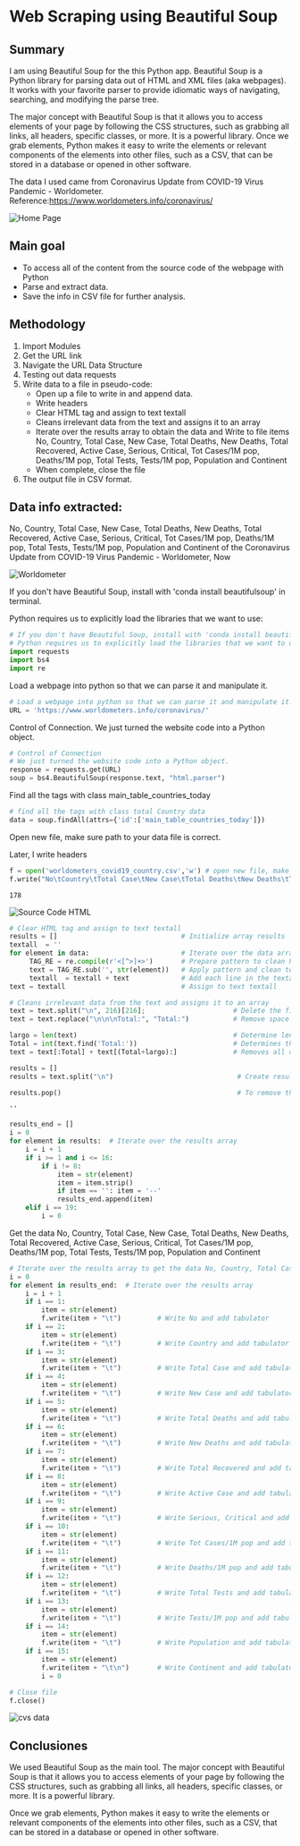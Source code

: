 # Web Scraping using Beautiful Soup

## Summary

I am using Beautiful Soup for the this Python app. Beautiful Soup is a Python library for parsing data out of HTML and XML files (aka webpages). It works with your favorite parser to provide idiomatic ways of navigating, searching, and modifying the parse tree.

The major concept with Beautiful Soup is that it allows you to access elements of your page by following the CSS structures, such as grabbing all links, all headers, specific classes, or more. It is a powerful library. Once we grab elements, Python makes it easy to write the elements or relevant components of the elements into other files, such as a CSV, that can be stored in a database or opened in other software.

The data I used came from Coronavirus Update from COVID-19 Virus Pandemic - Worldometer. Reference:https://www.worldometers.info/coronavirus/

![Home Page](images/home.png)

## Main goal

+ To access all of the content from the source code of the webpage with Python
+ Parse and extract data. 
+ Save the info in CSV file for further analysis.

## Methodology

1. Import Modules
2. Get the URL link
3. Navigate the URL Data Structure
4. Testing out data requests
5. Write data to a file in pseudo-code:
    + Open up a file to write in and append data. 
    + Write headers
    + Clear HTML tag and assign to text textall
    + Cleans irrelevant data from the text and assigns it to an array
    + Iterate over the results array to obtain the data and Write to file items No, Country, Total Case, New Case, Total Deaths, New Deaths, Total Recovered, Active Case, Serious, Critical, Tot Cases/1M pop, Deaths/1M pop, Total Tests, Tests/1M pop, Population and Continent
    + When complete, close the file
6. The output file in CSV format.

## Data info extracted:
No, Country, Total Case, New Case, Total Deaths, New Deaths, Total Recovered, Active Case, Serious, Critical, Tot Cases/1M pop, Deaths/1M pop, Total Tests, Tests/1M pop, Population and Continent of the Coronavirus Update from COVID-19 Virus Pandemic - Worldometer, Now

![Worldometer](images/Worldometer1.png)

If you don't have Beautiful Soup, install with 'conda install beautifulsoup' in terminal.

Python requires us to explicitly load the libraries that we want to use:


```python
# If you don't have Beautiful Soup, install with 'conda install beautifulsoup' in terminal
# Python requires us to explicitly load the libraries that we want to use:
import requests
import bs4
import re
```

Load a webpage into python so that we can parse it and manipulate it.


```python
# Load a webpage into python so that we can parse it and manipulate it.
URL = 'https://www.worldometers.info/coronavirus/'
```

Control of Connection. We just turned the website code into a Python object. 


```python
# Control of Connection
# We just turned the website code into a Python object. 
response = requests.get(URL)
soup = bs4.BeautifulSoup(response.text, "html.parser")
```

Find all the tags with class main_table_countries_today


```python
# find all the tags with class total Country data
data = soup.findAll(attrs={'id':['main_table_countries_today']})
```

Open new file, make sure path to your data file is correct.

Later, I write headers


```python
f = open('worldometers_covid19_country.csv','w') # open new file, make sure path to your data file is correctf = open('worldometers_covid19_country.csv','w') # open new file, make sure path to your data file is correct
f.write("No\tCountry\tTotal Case\tNew Case\tTotal Deaths\tNew Deaths\tTotal Recovered\tActive Case\tSerious, Critical\tTot Cases/1M pop\tDeaths/1M pop\tTotal Tests\tTests/1M pop\tPopulation\tContinent" + "\n") # write headers
```




    178



![Source Code HTML](images/code.png)


```python
# Clear HTML tag and assign to text textall
results = []                               # Initialize array results
textall  = '' 
for element in data:                       # Iterate over the data array
     TAG_RE = re.compile(r'<[^>]+>')       # Prepare pattern to clean html tag from str (element) strings
     text = TAG_RE.sub('', str(element))   # Apply pattern and clean text html tag
     textall  = textall + text             # Add each line in the textall string
text = textall                             # Assign to text textall
```


```python
# Cleans irrelevant data from the text and assigns it to an array
text = text.split("\n", 216)[216];                      # Delete the first 216 lines of the text
text = text.replace("\n\n\nTotal:", "Total:")           # Remove space after string 

largo = len(text)                                       # Determine length of text                                    
Total = int(text.find('Total:'))                        # Determines the position of the string Total:    
text = text[:Total] + text[(Total+largo):]              # Removes all characters from the text starting from the string Total: to the end

results = []
results = text.split("\n")                               # Create result arrays with valid data

results.pop()                                            # To remove the last item from the list  
```




    ''




```python
results_end = []
i = 0
for element in results:  # Iterate over the results array
    i = i + 1
    if i >= 1 and i <= 16:
        if i != 8: 
            item = str(element)
            item = item.strip()
            if item == '': item = '--'  
            results_end.append(item)
    elif i == 19:
        i = 0  
```

Get the data No, Country, Total Case, New Case, Total Deaths, New Deaths, Total Recovered, Active Case, Serious, Critical, Tot Cases/1M pop, Deaths/1M pop, Total Tests, Tests/1M pop, Population and Continent


```python
# Iterate over the results array to get the data No, Country, Total Case, New Case, Total Deaths, New Deaths, Total Recovered, Active Case, Serious, Critical, Tot Cases/1M pop, Deaths/1M pop, Total Tests, Tests/1M pop, Population and Continent
i = 0
for element in results_end:  # Iterate over the results array
    i = i + 1
    if i == 1:         
        item = str(element)
        f.write(item + "\t")         # Write No and add tabulator
    if i == 2: 
        item = str(element)
        f.write(item + "\t")         # Write Country and add tabulator
    if i == 3: 
        item = str(element)
        f.write(item + "\t")         # Write Total Case and add tabulator
    if i == 4: 
        item = str(element)
        f.write(item + "\t")         # Write New Case and add tabulator
    if i == 5: 
        item = str(element)
        f.write(item + "\t")         # Write Total Deaths and add tabulator
    if i == 6: 
        item = str(element)
        f.write(item + "\t")         # Write New Deaths and add tabulator 
    if i == 7: 
        item = str(element)
        f.write(item + "\t")         # Write Total Recovered and add tabulator
    if i == 8: 
        item = str(element)
        f.write(item + "\t")         # Write Active Case and add tabulator
    if i == 9: 
        item = str(element)
        f.write(item + "\t")         # Write Serious, Critical and add tabulator
    if i == 10: 
        item = str(element)
        f.write(item + "\t")         # Write Tot Cases/1M pop and add tabulator 
    if i == 11: 
        item = str(element)
        f.write(item + "\t")         # Write Deaths/1M pop and add tabulator
    if i == 12: 
        item = str(element)
        f.write(item + "\t")         # Write Total Tests and add tabulator
    if i == 13: 
        item = str(element)
        f.write(item + "\t")         # Write Tests/1M pop and add tabulator
    if i == 14: 
        item = str(element)
        f.write(item + "\t")         # Write Population and add tabulator
    if i == 15: 
        item = str(element)
        f.write(item + "\t\n")       # Write Continent and add tabulator
        i = 0

```


```python
# Close file
f.close()
```

![cvs data](images/cvs.png)

## Conclusiones

We used Beautiful Soup as the main tool. The major concept with Beautiful Soup is that it allows you to access elements of your page by following the CSS structures, such as grabbing all links, all headers, specific classes, or more. It is a powerful library.

 Once we grab elements, Python makes it easy to write the elements or relevant components of the elements into other files, such as a CSV, that can be stored in a database or opened in other software.


```python

```
